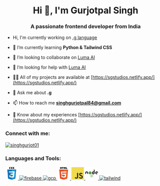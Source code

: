 <h1 align="center">Hi 👋, I'm Gurjotpal Singh</h1>
<h3 align="center">A passionate frontend developer from India</h3>

- Hi, I'm currently working on [.g language](https://sgstudios.netlify.app/services/g-lang/g-lang)

- 🌱 I’m currently learning **Python & Tailwind CSS**

- 👯 I’m looking to collaborate on [Luma AI](https://sgstudios.netlify.app/services/luma/luma)

- 🤝 I’m looking for help with [Luma AI](https://sgstudios.netlify.app/services/luma/luma)

- 👨‍💻 All of my projects are available at [https://sgstudios.netlify.app/](https://sgstudios.netlify.app/)

- 💬 Ask me about **.g**

- 📫 How to reach me **singhgurjotpal84@gmail.com**

- 📄 Know about my experiences [https://sgstudios.netlify.app/](https://sgstudios.netlify.app/)

<h3 align="left">Connect with me:</h3>
<p align="left">
<a href="https://instagram.com/singhgurjot01" target="blank"><img align="center" src="https://raw.githubusercontent.com/rahuldkjain/github-profile-readme-generator/master/src/images/icons/Social/instagram.svg" alt="singhgurjot01" height="30" width="40" /></a>
</p>

<h3 align="left">Languages and Tools:</h3>
<p align="left"> <a href="https://www.w3schools.com/css/" target="_blank" rel="noreferrer"> <img src="https://raw.githubusercontent.com/devicons/devicon/master/icons/css3/css3-original-wordmark.svg" alt="css3" width="40" height="40"/> </a> <a href="https://firebase.google.com/" target="_blank" rel="noreferrer"> <img src="https://www.vectorlogo.zone/logos/firebase/firebase-icon.svg" alt="firebase" width="40" height="40"/> </a> <a href="https://cloud.google.com" target="_blank" rel="noreferrer"> <img src="https://www.vectorlogo.zone/logos/google_cloud/google_cloud-icon.svg" alt="gcp" width="40" height="40"/> </a> <a href="https://www.w3.org/html/" target="_blank" rel="noreferrer"> <img src="https://raw.githubusercontent.com/devicons/devicon/master/icons/html5/html5-original-wordmark.svg" alt="html5" width="40" height="40"/> </a> <a href="https://developer.mozilla.org/en-US/docs/Web/JavaScript" target="_blank" rel="noreferrer"> <img src="https://raw.githubusercontent.com/devicons/devicon/master/icons/javascript/javascript-original.svg" alt="javascript" width="40" height="40"/> </a> <a href="https://nodejs.org" target="_blank" rel="noreferrer"> <img src="https://raw.githubusercontent.com/devicons/devicon/master/icons/nodejs/nodejs-original-wordmark.svg" alt="nodejs" width="40" height="40"/> </a> <a href="https://tailwindcss.com/" target="_blank" rel="noreferrer"> <img src="https://www.vectorlogo.zone/logos/tailwindcss/tailwindcss-icon.svg" alt="tailwind" width="40" height="40"/> </a> </p>
